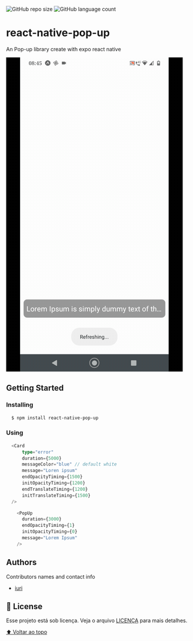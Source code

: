 ![GitHub repo size](https://img.shields.io/github/repo-size/rd-easy/README-template?style=for-the-badge)
![GitHub language count](https://img.shields.io/github/languages/count/rd-easy/README-template?style=for-the-badge)

# react-native-pop-up

An Pop-up library create with expo react native

![Snackbar demo](./assets//pop-up.gif)
## Getting Started

### Installing

```bash
  $ npm install react-native-pop-up
```

### Using

```ts
  <Card
      type="error"
      duration={5000}
      messageColor="blue" // default white
      message="Loren ipsum"
      endOpacityTiming={1500}
      initOpacityTiming={1200}
      endTranslateTiming={1200}
      initTranslateTiming={1500}
  />
```
```ts
    <PopUp
      duration={3000}
      endOpacityTiming={1}
      initOpacityTiming={0}
      message="Lorem Ipsum"
    />
```

## Authors

Contributors names and contact info

* [iuri](https://www.linkedin.com/in/iuri-rodrigues/)

## 📝 License

Esse projeto está sob licença. Veja o arquivo [LICENÇA](LICENCE) para mais detalhes.

[⬆ Voltar ao topo](#calcula-cotas)
